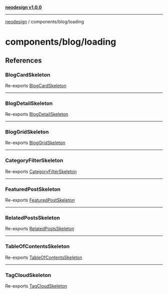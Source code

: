 [**neodesign v1.0.0**](../../../README.md)

***

[neodesign](../../../modules.md) / components/blog/loading

# components/blog/loading

## References

### BlogCardSkeleton

Re-exports [BlogCardSkeleton](BlogCardSkeleton/functions/BlogCardSkeleton.md)

***

### BlogDetailSkeleton

Re-exports [BlogDetailSkeleton](BlogDetailSkeleton/functions/BlogDetailSkeleton.md)

***

### BlogGridSkeleton

Re-exports [BlogGridSkeleton](BlogGridSkeleton/functions/BlogGridSkeleton.md)

***

### CategoryFilterSkeleton

Re-exports [CategoryFilterSkeleton](CategoryFilterSkeleton/functions/CategoryFilterSkeleton.md)

***

### FeaturedPostSkeleton

Re-exports [FeaturedPostSkeleton](FeaturedPostSkeleton/functions/FeaturedPostSkeleton.md)

***

### RelatedPostsSkeleton

Re-exports [RelatedPostsSkeleton](RelatedPostsSkeleton/functions/RelatedPostsSkeleton.md)

***

### TableOfContentsSkeleton

Re-exports [TableOfContentsSkeleton](TableOfContentsSkeleton/functions/TableOfContentsSkeleton.md)

***

### TagCloudSkeleton

Re-exports [TagCloudSkeleton](TagCloudSkeleton/functions/TagCloudSkeleton.md)
